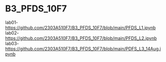 # B3_PFDS_10F7
lab01-https://github.com/2303A510F7/B3_PFDS_10F7/blob/main/PFDS_L1.ipynb
lab02-https://github.com/2303A510F7/B3_PFDS_10F7/blob/main/PFDS_L2.ipynb
lab03-https://github.com/2303A510F7/B3_PFDS_10F7/blob/main/PDFS_L3_14Aug.ipynb

